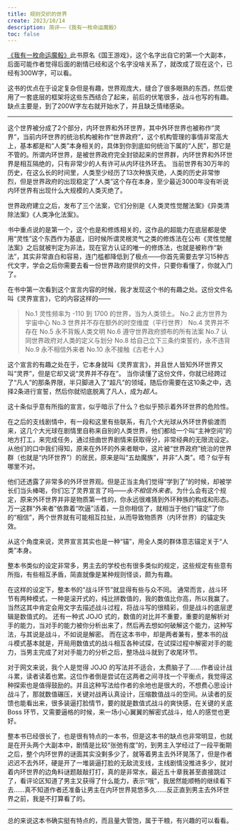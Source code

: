 ```yaml
---
title: 规则交织的世界
create: 2023/10/14
description: 简评——《我有一枚命运魔骰》
toc: false
---
```


[《我有一枚命运魔骰》](https://www.qidian.com/book/1036177915/)此书原名《国王游戏》，这个名字出自它的第一个大副本，后面可能作者觉得后面的剧情已经和这个名字没啥关系了，就改成了现在这个，已经有300W字，可以看。

这书的优点在于设定复杂但是有趣，世界观庞大，缝合了很多眼熟的东西，然后使用了一套底层的框架将这些东西结合了起来，前后的伏笔很多，战斗也写的有趣。
缺点主要是，到了200W字左右就开始水了，并且缺乏情绪感染。

---

这个世界被分成了2个部分，内环世界和外环世界，其中外环世界也被称作“灵界”，当前内环世界的统治机构被称作“世界政府”，这个机构管理的事情非常高大上，基本都是和“人类”本身相关的，具体到你到底如何统治下属的“人民”，那它是不管的。所谓内环世界，是被世界政府完全封锁起来的世界群，内环世界和外环世界是相互隔绝的，只有非常少的人有许可从内环往外环去。
当前世界有30万年的历史，在这么长的时间里，人类至少经历了13次种族灭绝，人类的历史非常惨烈，但是世界政府的出现稳定了“人类”这个存在本身，至少最近3000年没有听说内环世界有出现什么大规模的人类灭绝了。

世界政府建立之后，发布了三个法案，它们分别是《人类灵性觉醒法案》《异类清除法案》《人类净化法案》。

书中重点说的是第一个，这个也是和修炼相关的，这作品的超能力在底层都是使用“灵性”这个东西作为基底，旧时候所谓灵根灵气之类的修炼法在公布《灵性觉醒法案》之后就被判定为非法，现在官方认证的唯一的修炼法，也就是被称作“新法”，其实非常直白和容易，连门槛都降低到了极点——你首先需要去学习15种古代文字，学会之后你需要去看一份世界政府提供的文件，只要你看懂了，你就入门了。

在书中第一次看到这个宣言内容的时候，我才发现这个书的有趣之处。这份文件名叫《灵界宣言》，它的内容这样的——

> No.1 灵性频率为 -110 到 1700 的世界，当为人类领土。
> No.2 此方世界为宇宙中心
> No.3 世界并不存在额外的时空维度（平行世界）
> No.4 灵界并不存在
> No.5 永不背叛人类文明
> No.6 遵守世界政府颁布的所有法案
> No.7 认同世界政府对人类的定义与划分
> No.8 给自己立下三条约束誓约，永不违背
> No.9 永不相信外来者
> No.10 永不接触《古老十人》

这个宣言的有趣之处在于，它本身就叫《灵界宣言》，并且世人皆知外环世界又叫“灵界”，但是它却又说“灵界并不存在”。
当你读懂了这份文件，你就已经跨过了“凡人”的那条界限，半只脚进入了“超凡”的领域，随后你需要在这10条之中，选择2条进行宣誓，然后你就彻底脱离了凡人，成为*超人*。

这十条似乎意有所指的宣言，似乎暗示了什么？也似乎预示着外环世界的危险性。

在之后的支线剧情中，有一段和这里有些联系，有几个大光球从外环世界偷渡而来，这几个大光球在剧情里自称来自别的人类世界，他们都给一个叫“主神空间”的地方打工，来完成任务，通过扭曲世界剧情来获取得分，非常经典的无限流设定。从他们的口中我们得知，原来在外环的外来者眼中，这片被“世界政府”统治的世界群（也就是“内环世界”）的居民，原来是叫“五劫魔族”，并非“人类”。唔？似乎有哪里不对。

他们还透露了非常多的外环世界观。但是正当主角们觉得“学到了”的时候，却被学长们当头棒喝，你们忘了灵界宣言了吗——*永不相信外来者*。为什么会有这个规定，原来外环世界并非是物质第一性的，你永远很难猜到外环种族的构成和形态。万一这群“外来者”依靠着“吹逼”活着，一旦你相信了，就相当于他们“锚定”了你的“相信”，两个世界就有可能相互拉扯，从而导致物质界（内环世界）的锚定失效。

从这个角度来说，灵界宣言其实也是一种“锚”，用全人类的群体意志锚定关于“人类”本身。

整本书类似的设定非常多，男主去的学校也有很多类似的规定，这些规定有些意有所指，有些相互矛盾，简直就像是某种规则怪谈，颇为有趣。

在这样的设定下，整本书的“战斗环节”就显得有些与众不同。
通常而言，战斗环节有两种模式，一种是滚开式的，纯比拼数值的，我的数值比你高，所以我赢了。当然这其中肯定会用文字去描述战斗过程，将战斗写的很精彩，但是战斗的底层逻辑是数值式的。
还有一种式 JOJO 式的，数值的对比并不重要，重要的是解析对手的能力，当对手的能力被你分析出来了，然后再去想如何破解这个能力，这种写法，与其说是战斗，不如说是解密。
而在这本书中，却是两者兼有，整本书的战斗模式基本就是，开局用数值式的战斗相互各种试探，在试探过程中解密对手的能力，当男主完成了对对手能力的分析之后，整场战斗就到了收尾环节。

对于网文来说，我个人是觉得 JOJO 的写法并不适合，太费脑子了……作者设计战斗累，读者读着也累。这位作者倒是尝试在这两者之间寻找一个平衡点，我觉得这种探索也是值得鼓励的。并且这种写法给作者的余地也是很大的，不想费心思设计战斗了，那就数值碾压，关键对战再认真设计，压缩数值战斗的空间。从读者的反馈也能看出来，很多装逼打脸情节，要的就是数值式战斗的爽快感，在关键的关底 Boss 环节，又需要逼格的时候，来一场小心翼翼的解密式战斗，给人的感觉也更好。

整本书已经很长了，也是很有特点的一本书，但是这本书的缺点也非常明显，也就是在开头两个大副本中，剧情是比较“张弛有度”的，到男主入学经过了一段平衡期之后，整个内环世界的谜面其实没剩多少了，就等着男主去外环晃荡了，但是作者迟迟不去外环，硬是开了一堆装逼打脸的无敌流支线，主线剧情没推进多少，就对着内环世界的边角料谜题敲敲打打，真的是非常水，最近五十章我甚至直接跳过了，看评论区知道了男主又获得了什么能力，表示“哦”，我居然能顺畅的继续看下去……真不知道作者还准备让男主在内环世界晃悠多久……反正直到男主去外环世界之前，我是不打算看了的。

---

总的来说这本书确实挺有特点的，而且量大管饱，属于干粮，有兴趣的可以看看。
